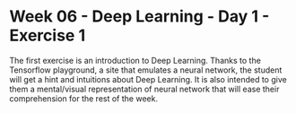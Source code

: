 # Week 06 - Deep Learning - Day 1 - Exercise 1

The first exercise is an introduction to Deep Learning. Thanks to the Tensorflow playground, a site that emulates a neural network, the student will get a hint and intuitions about Deep Learning. It is also intended to give them a mental/visual representation of neural network that will ease their comprehension for the rest of the week.
